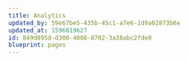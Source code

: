 ```yaml
---
title: Analytics
updated_by: 59e67be5-435b-45c1-a7e6-1d9a02873b6e
updated_at: 1596819627
id: 849d895d-d300-4008-8702-3a38abc2fde0
blueprint: pages
---
```

